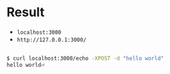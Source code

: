 # Result

- `localhost:3000`
- `http://127.0.0.1:3000/`

```bash

$ curl localhost:3000/echo -XPOST -d "hello world"
hello world⏎                                                                                                                                             
```


